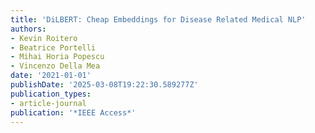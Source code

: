 ```yaml
---
title: 'DiLBERT: Cheap Embeddings for Disease Related Medical NLP'
authors:
- Kevin Roitero
- Beatrice Portelli
- Mihai Horia Popescu
- Vincenzo Della Mea
date: '2021-01-01'
publishDate: '2025-03-08T19:22:30.589277Z'
publication_types:
- article-journal
publication: '*IEEE Access*'
---
```

